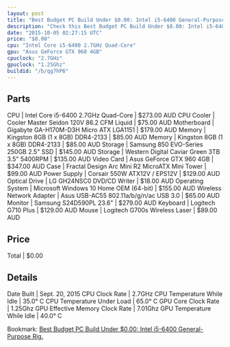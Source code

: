 ```yaml
---
layout: post
title: "Best Budget PC Build Under $0.00: Intel i5-6400 General-Purpose Rig."
description: "Check this Best Budget PC Build Under $0.00: Intel i5-6400 General-Purpose Rig.. CPU: Intel Core i5-6400 2.7GHz Quad-Core, CPU Cooler: Cooler Master Seidon 120V 86.2 CFM L"
date: "2015-10-05 02:27:15 UTC"
price: "$0.00"
cpu: "Intel Core i5-6400 2.7GHz Quad-Core"
gpu: "Asus GeForce GTX 960 4GB"
cpuclock: "2.7GHz"
gpuclock: "1.25Ghz"
buildid: "/b/qg7hP6"
---
```


## Parts

CPU | Intel Core i5-6400 2.7GHz Quad-Core | $273.00 AUD
CPU Cooler | Cooler Master Seidon 120V 86.2 CFM Liquid | $75.00 AUD
Motherboard | Gigabyte GA-H170M-D3H Micro ATX LGA1151 | $179.00 AUD
Memory | Kingston 8GB (1 x 8GB) DDR4-2133 | $85.00 AUD
Memory | Kingston 8GB (1 x 8GB) DDR4-2133 | $85.00 AUD
Storage | Samsung 850 EVO-Series 250GB 2.5" SSD | $145.00 AUD
Storage | Western Digital Caviar Green 3TB 3.5" 5400RPM | $135.00 AUD
Video Card | Asus GeForce GTX 960 4GB | $347.00 AUD
Case | Fractal Design Arc Mini R2 MicroATX Mini Tower | $99.00 AUD
Power Supply | Corsair 550W ATX12V / EPS12V | $129.00 AUD
Optical Drive | LG GH24NSC0 DVD/CD Writer | $18.00 AUD
Operating System | Microsoft Windows 10 Home OEM (64-bit) | $155.00 AUD
Wireless Network Adapter | Asus USB-AC55 802.11a/b/g/n/ac USB 3.0 | $65.00 AUD
Monitor | Samsung S24D590PL 23.6" | $279.00 AUD
Keyboard | Logitech G710 Plus | $129.00 AUD
Mouse | Logitech G700s Wireless Laser | $89.00 AUD

## Price

Total | $0.00

## Details

Date Built | Sept. 20, 2015
CPU Clock Rate | 2.7GHz
CPU Temperature While Idle | 35.0° C
CPU Temperature Under Load | 65.0° C
GPU Core Clock Rate | 1.25Ghz
GPU Effective Memory Clock Rate | 7.01Ghz
GPU Temperature While Idle | 40.0° C

Bookmark: [Best Budget PC Build Under $0.00: Intel i5-6400 General-Purpose Rig.](http://pcbuilders.github.io/2015/10/05/best-budget-pc-build-under-0-dollars-dot-00-intel-i5-6400-general-purpose-rig/)
